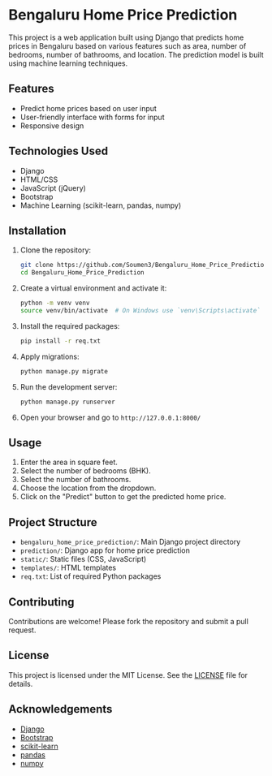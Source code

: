 # Bengaluru Home Price Prediction

This project is a web application built using Django that predicts home prices in Bengaluru based on various features such as area, number of bedrooms, number of bathrooms, and location. The prediction model is built using machine learning techniques.

## Features

- Predict home prices based on user input
- User-friendly interface with forms for input
- Responsive design

## Technologies Used

- Django
- HTML/CSS
- JavaScript (jQuery)
- Bootstrap
- Machine Learning (scikit-learn, pandas, numpy)

## Installation

1. Clone the repository:
    ```sh
    git clone https://github.com/Soumen3/Bengaluru_Home_Price_Prediction.git
    cd Bengaluru_Home_Price_Prediction
    ```

2. Create a virtual environment and activate it:
    ```sh
    python -m venv venv
    source venv/bin/activate  # On Windows use `venv\Scripts\activate`
    ```

3. Install the required packages:
    ```sh
    pip install -r req.txt
    ```

4. Apply migrations:
    ```sh
    python manage.py migrate
    ```

5. Run the development server:
    ```sh
    python manage.py runserver
    ```

6. Open your browser and go to `http://127.0.0.1:8000/`

## Usage

1. Enter the area in square feet.
2. Select the number of bedrooms (BHK).
3. Select the number of bathrooms.
4. Choose the location from the dropdown.
5. Click on the "Predict" button to get the predicted home price.

## Project Structure

- `bengaluru_home_price_prediction/`: Main Django project directory
- `prediction/`: Django app for home price prediction
- `static/`: Static files (CSS, JavaScript)
- `templates/`: HTML templates
- `req.txt`: List of required Python packages

## Contributing

Contributions are welcome! Please fork the repository and submit a pull request.

## License

This project is licensed under the MIT License. See the [LICENSE](LICENSE) file for details.

## Acknowledgements

- [Django](https://www.djangoproject.com/)
- [Bootstrap](https://getbootstrap.com/)
- [scikit-learn](https://scikit-learn.org/)
- [pandas](https://pandas.pydata.org/)
- [numpy](https://numpy.org/)
